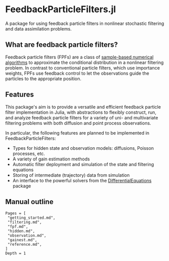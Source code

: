 # FeedbackParticleFilters.jl

A package for using feedback particle filters in nonlinear stochastic filtering and data assimilation problems.

## What are feedback particle filters?

Feedback particle filters (FPFs) are a class of [sample-based numerical algorithms](https://ieeexplore.ieee.org/document/6530707) to approximate the conditional distribution in a nonlinear filtering problem.
In contrast to conventional particle filters, which use importance weights, FPFs use feedback control to let the observations guide the particles to the appropriate position.

## Features

This package's aim is to provide a versatile and efficient feedback particle filter implementation in Julia, with abstractions to flexibly construct, run, and analyze feedback particle filters for a variety of uni- and multivariate filtering problems with both diffusion and point process observations.

In particular, the following features are planned to be implemented in FeedbackParticleFilters:
* Types for hidden state and observation models: diffusions, Poisson processes, etc.
* A variety of gain estimation methods
* Automatic filter deployment and simulation of the state and filtering equations
* Storing of intermediate (trajectory) data from simulation
* An interface to the powerful solvers from the [DifferentialEquations](https://github.com/JuliaDiffEq/DifferentialEquations.jl) package 

## Manual outline

```@contents
Pages = [
 "getting_started.md",
 "filtering.md",
 "fpf.md",
 "hidden.md",
 "observation.md",
 "gainest.md",
 "reference.md",
]
Depth = 1
```
